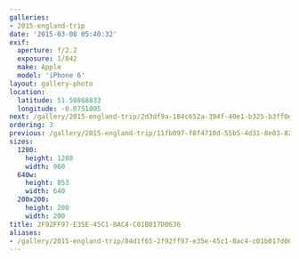 ```yaml
---
galleries:
- 2015-england-trip
date: '2015-03-08 05:40:32'
exif:
  aperture: f/2.2
  exposure: 1/842
  make: Apple
  model: 'iPhone 6'
layout: gallery-photo
location:
  latitude: 51.50868833
  longitude: -0.0751805
next: /gallery/2015-england-trip/2d3df9a-184c652a-394f-40e1-b325-b3ff0ef009e3
ordering: 3
previous: /gallery/2015-england-trip/11fb097-f8f4710d-55b5-4d31-8e03-82d52b70c0d8
sizes:
  1280:
    height: 1280
    width: 960
  640w:
    height: 853
    width: 640
  200x200:
    height: 200
    width: 200
title: 2F92FF97-E35E-45C1-8AC4-C01B017D0636
aliases:
- /gallery/2015-england-trip/84d1f65-2f92ff97-e35e-45c1-8ac4-c01b017d0636.html
---
```

